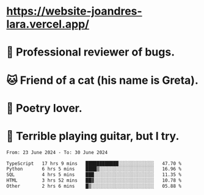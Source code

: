 # https://website-joandres-lara.vercel.app/
# 🐛 Professional reviewer of bugs.
# 🐱 Friend of a cat (his name is Greta).
# 📜 Poetry lover.
# 🎸 Terrible playing guitar, but I try.

<!--START_SECTION:waka-->

```txt
From: 23 June 2024 - To: 30 June 2024

TypeScript   17 hrs 9 mins   ████████████░░░░░░░░░░░░░   47.70 %
Python       6 hrs 5 mins    ████▒░░░░░░░░░░░░░░░░░░░░   16.96 %
SQL          4 hrs 5 mins    ███░░░░░░░░░░░░░░░░░░░░░░   11.35 %
HTML         3 hrs 52 mins   ██▓░░░░░░░░░░░░░░░░░░░░░░   10.78 %
Other        2 hrs 6 mins    █▒░░░░░░░░░░░░░░░░░░░░░░░   05.88 %
```

<!--END_SECTION:waka-->
